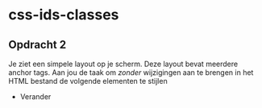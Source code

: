 # css-ids-classes

## Opdracht 2

Je ziet een simpele layout op je scherm. Deze layout bevat meerdere anchor tags. Aan jou de taak om *zonder* wijzigingen aan te brengen in het HTML bestand de volgende elementen te stijlen

* Verander
